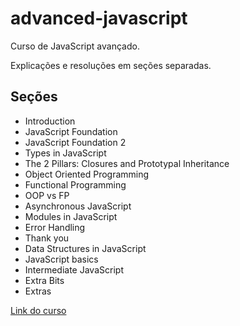 # advanced-javascript
Curso de JavaScript avançado.

Explicações e resoluções em seções separadas.

## Seções
* Introduction
* JavaScript Foundation
* JavaScript Foundation 2
* Types in JavaScript
* The 2 Pillars: Closures and Prototypal Inheritance
* Object Oriented Programming
* Functional Programming
* OOP vs FP
* Asynchronous JavaScript
* Modules in JavaScript
* Error Handling
* Thank you
* Data Structures in JavaScript
* JavaScript basics
* Intermediate JavaScript
* Extra Bits
* Extras

[Link do curso](https://www.udemy.com/course/advanced-javascript-concepts/)